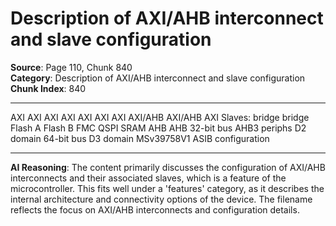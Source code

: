 # Description of AXI/AHB interconnect and slave configuration

**Source**: Page 110, Chunk 840  
**Category**: Description of AXI/AHB interconnect and slave configuration  
**Chunk Index**: 840

---

AXI AXI AXI AXI AXI AXI AXI
AXI/AHB AXI/AHB AXI
Slaves: bridge bridge Flash A Flash B FMC QSPI SRAM
AHB AHB
32-bit bus
AHB3 periphs D2 domain
64-bit bus
D3 domain
MSv39758V1
ASIB configuration

---

**AI Reasoning**: The content primarily discusses the configuration of AXI/AHB interconnects and their associated slaves, which is a feature of the microcontroller. This fits well under a 'features' category, as it describes the internal architecture and connectivity options of the device. The filename reflects the focus on AXI/AHB interconnects and configuration details.
